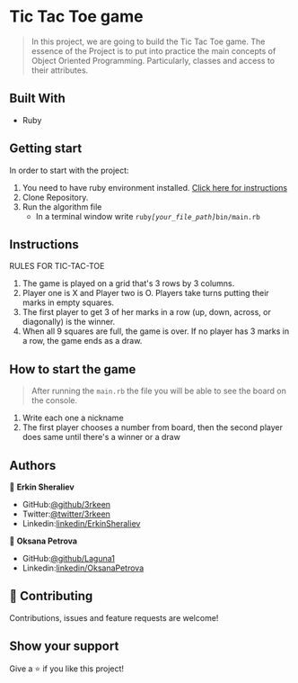 # Tic Tac Toe game

> In this project, we are going to build the Tic Tac Toe game. 
The essence of the Project is to put into practice the main concepts of Object Oriented Programming. 
Particularly, classes and access to their attributes.

## Built With

- Ruby

## Getting start

In order to start with the project:

1. You need to have ruby environment installed. [Click here for instructions](https://www.ruby-lang.org/en/documentation/installation/)
2. Clone Repository.
3. Run the algorithm file
   - In a terminal window write `ruby`_`[your_file_path]`_`bin/main.rb`

## Instructions

RULES FOR TIC-TAC-TOE

1. The game is played on a grid that's 3 rows by 3 columns.
2. Player one is X and Player two is O. Players take turns putting their marks in empty squares.
3. The first player to get 3 of her marks in a row (up, down, across, or diagonally) is the winner.
4. When all 9 squares are full, the game is over. If no player has 3 marks in a row, the game ends as a draw.

## How to start the game

> After running the `main.rb` the file you will be able to see the board on the console.

1.  Write each one a nickname
2.  The first player chooses a number from board, then the second player does same until there's a winner or a draw

## Authors

👤 **Erkin Sheraliev**

- GitHub:[@github/3rkeen](https://github.com/3rkeen)
- Twitter:[@twitter/3rkeen](https://twitter.com/3rkeen)
- Linkedin:[linkedin/ErkinSheraliev](https://www.linkedin.com/in/erkin-sheraliev-9122631a0/)

👤 **Oksana Petrova**

- GitHub:[@github/Laguna1](https://github.com/Laguna1)
- Linkedin:[linkedin/OksanaPetrova](https://www.linkedin.com/in/oksana-petrova-005bb0145/)


## :handshake: Contributing

Contributions, issues and feature requests are welcome!

## Show your support

Give a :star:️ if you like this project!
